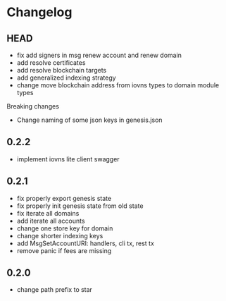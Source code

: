 # Changelog 

## HEAD
- fix add signers in msg renew account and renew domain
- add resolve certificates
- add resolve blockchain targets
- add generalized indexing strategy
- change move blockchain address from iovns types to domain module types

Breaking changes

- Change naming of some json keys in genesis.json

## 0.2.2

- implement iovns lite client swagger

## 0.2.1

- fix properly export genesis state
- fix properly init genesis state from old state
- fix iterate all domains
- add iterate all accounts
- change one store key for domain
- change shorter indexing keys
- add MsgSetAccountURI: handlers, cli tx, rest tx
- remove panic if fees are missing

## 0.2.0

- change path prefix to star